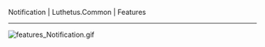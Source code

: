 Notification | Luthetus.Common | Features

---

![features_Notification.gif](../../Images/Gifs/features_Notification.gif)